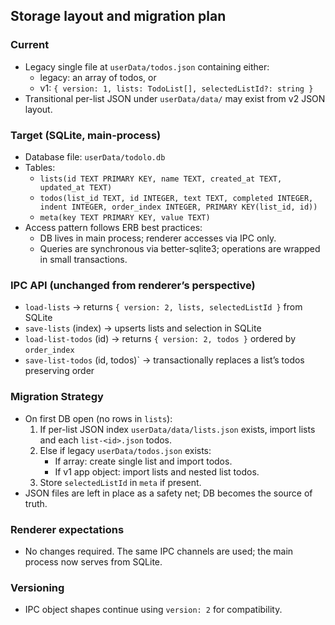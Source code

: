 ## Storage layout and migration plan

### Current
- Legacy single file at `userData/todos.json` containing either:
  - legacy: an array of todos, or
  - v1: `{ version: 1, lists: TodoList[], selectedListId?: string }`
- Transitional per-list JSON under `userData/data/` may exist from v2 JSON layout.

### Target (SQLite, main-process)
- Database file: `userData/todolo.db`
- Tables:
  - `lists(id TEXT PRIMARY KEY, name TEXT, created_at TEXT, updated_at TEXT)`
  - `todos(list_id TEXT, id INTEGER, text TEXT, completed INTEGER, indent INTEGER, order_index INTEGER, PRIMARY KEY(list_id, id))`
  - `meta(key TEXT PRIMARY KEY, value TEXT)`
- Access pattern follows ERB best practices:
  - DB lives in main process; renderer accesses via IPC only.
  - Queries are synchronous via better-sqlite3; operations are wrapped in small transactions.

### IPC API (unchanged from renderer’s perspective)
- `load-lists` -> returns `{ version: 2, lists, selectedListId }` from SQLite
- `save-lists` (index) -> upserts lists and selection in SQLite
- `load-list-todos` (id) -> returns `{ version: 2, todos }` ordered by `order_index`
- `save-list-todos` (id, todos)` -> transactionally replaces a list’s todos preserving order

### Migration Strategy
- On first DB open (no rows in `lists`):
  1) If per-list JSON index `userData/data/lists.json` exists, import lists and each `list-<id>.json` todos.
  2) Else if legacy `userData/todos.json` exists:
     - If array: create single list and import todos.
     - If v1 app object: import lists and nested list todos.
  3) Store `selectedListId` in `meta` if present.
- JSON files are left in place as a safety net; DB becomes the source of truth.

### Renderer expectations
- No changes required. The same IPC channels are used; the main process now serves from SQLite.

### Versioning
- IPC object shapes continue using `version: 2` for compatibility.

